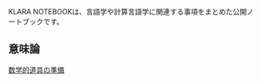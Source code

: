  KLARA NOTEBOOKは、言語学や計算言語学に関連する事項をまとめた公開ノートブックです。

## 意味論

[数学的道具の準備](https://klara-note.github.io/KLARA-NOTEBOOK/introduction-to-mathematic-tools)